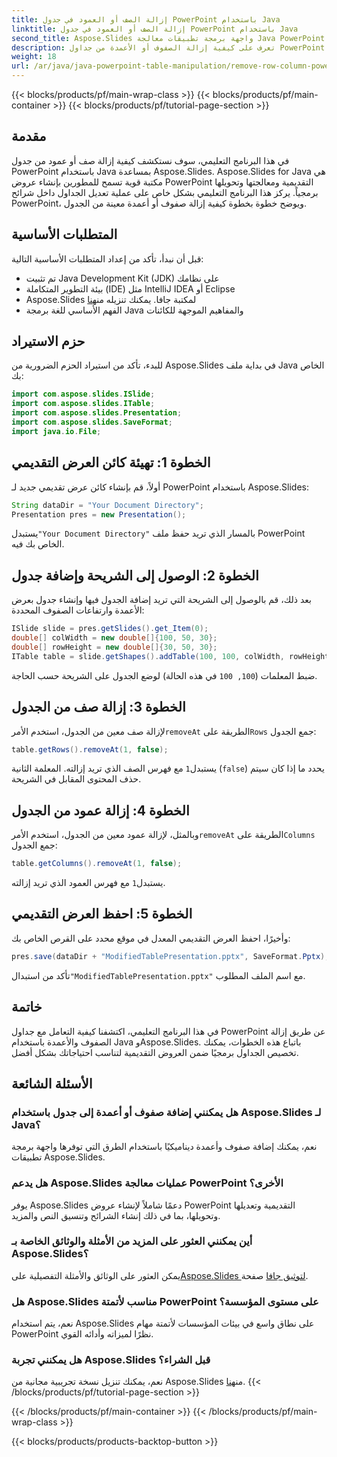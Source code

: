 ```yaml
---
title: إزالة الصف أو العمود في جدول PowerPoint باستخدام Java
linktitle: إزالة الصف أو العمود في جدول PowerPoint باستخدام Java
second_title: Aspose.Slides واجهة برمجة تطبيقات معالجة Java PowerPoint
description: تعرف على كيفية إزالة الصفوف أو الأعمدة من جداول PowerPoint باستخدام Java مع Aspose.Slides لـ Java. دليل سهل خطوة بخطوة للمطورين.
weight: 18
url: /ar/java/java-powerpoint-table-manipulation/remove-row-column-powerpoint-table-java/
---
```


{{< blocks/products/pf/main-wrap-class >}}
{{< blocks/products/pf/main-container >}}
{{< blocks/products/pf/tutorial-page-section >}}

## مقدمة
في هذا البرنامج التعليمي، سوف نستكشف كيفية إزالة صف أو عمود من جدول PowerPoint باستخدام Java بمساعدة Aspose.Slides. Aspose.Slides for Java هي مكتبة قوية تسمح للمطورين بإنشاء عروض PowerPoint التقديمية ومعالجتها وتحويلها برمجياً. يركز هذا البرنامج التعليمي بشكل خاص على عملية تعديل الجداول داخل شرائح PowerPoint، ويوضح خطوة بخطوة كيفية إزالة صفوف أو أعمدة معينة من الجدول.
## المتطلبات الأساسية
قبل أن نبدأ، تأكد من إعداد المتطلبات الأساسية التالية:
- تم تثبيت Java Development Kit (JDK) على نظامك
- بيئة التطوير المتكاملة (IDE) مثل IntelliJ IDEA أو Eclipse
-  Aspose.Slides لمكتبة جافا. يمكنك تنزيله من[هنا](https://releases.aspose.com/slides/java/)
- الفهم الأساسي للغة برمجة Java والمفاهيم الموجهة للكائنات

## حزم الاستيراد
للبدء، تأكد من استيراد الحزم الضرورية من Aspose.Slides في بداية ملف Java الخاص بك:
```java
import com.aspose.slides.ISlide;
import com.aspose.slides.ITable;
import com.aspose.slides.Presentation;
import com.aspose.slides.SaveFormat;
import java.io.File;
```
## الخطوة 1: تهيئة كائن العرض التقديمي
أولاً، قم بإنشاء كائن عرض تقديمي جديد لـ PowerPoint باستخدام Aspose.Slides:
```java
String dataDir = "Your Document Directory";
Presentation pres = new Presentation();
```
 يستبدل`"Your Document Directory"` بالمسار الذي تريد حفظ ملف PowerPoint الخاص بك فيه.
## الخطوة 2: الوصول إلى الشريحة وإضافة جدول
بعد ذلك، قم بالوصول إلى الشريحة التي تريد إضافة الجدول فيها وإنشاء جدول بعرض الأعمدة وارتفاعات الصفوف المحددة:
```java
ISlide slide = pres.getSlides().get_Item(0);
double[] colWidth = new double[]{100, 50, 30};
double[] rowHeight = new double[]{30, 50, 30};
ITable table = slide.getShapes().addTable(100, 100, colWidth, rowHeight);
```
ضبط المعلمات (`100, 100` في هذه الحالة) لوضع الجدول على الشريحة حسب الحاجة.
## الخطوة 3: إزالة صف من الجدول
 لإزالة صف معين من الجدول، استخدم الأمر`removeAt` الطريقة على`Rows` جمع الجدول:
```java
table.getRows().removeAt(1, false);
```
 يستبدل`1` مع فهرس الصف الذي تريد إزالته. المعلمة الثانية (`false`) يحدد ما إذا كان سيتم حذف المحتوى المقابل في الشريحة.
## الخطوة 4: إزالة عمود من الجدول
 وبالمثل، لإزالة عمود معين من الجدول، استخدم الأمر`removeAt` الطريقة على`Columns` جمع الجدول:
```java
table.getColumns().removeAt(1, false);
```
 يستبدل`1` مع فهرس العمود الذي تريد إزالته.
## الخطوة 5: احفظ العرض التقديمي
وأخيرًا، احفظ العرض التقديمي المعدل في موقع محدد على القرص الخاص بك:
```java
pres.save(dataDir + "ModifiedTablePresentation.pptx", SaveFormat.Pptx);
```
 تأكد من استبدال`"ModifiedTablePresentation.pptx"` مع اسم الملف المطلوب.

## خاتمة
في هذا البرنامج التعليمي، اكتشفنا كيفية التعامل مع جداول PowerPoint عن طريق إزالة الصفوف والأعمدة باستخدام Java وAspose.Slides. باتباع هذه الخطوات، يمكنك تخصيص الجداول برمجيًا ضمن العروض التقديمية لتناسب احتياجاتك بشكل أفضل.

## الأسئلة الشائعة
### هل يمكنني إضافة صفوف أو أعمدة إلى جدول باستخدام Aspose.Slides لـ Java؟
نعم، يمكنك إضافة صفوف وأعمدة ديناميكيًا باستخدام الطرق التي توفرها واجهة برمجة تطبيقات Aspose.Slides.
### هل يدعم Aspose.Slides عمليات معالجة PowerPoint الأخرى؟
يوفر Aspose.Slides دعمًا شاملاً لإنشاء عروض PowerPoint التقديمية وتعديلها وتحويلها، بما في ذلك إنشاء الشرائح وتنسيق النص والمزيد.
### أين يمكنني العثور على المزيد من الأمثلة والوثائق الخاصة بـ Aspose.Slides؟
 يمكن العثور على الوثائق والأمثلة التفصيلية على[Aspose.Slides لتوثيق جافا](https://reference.aspose.com/slides/java/) صفحة.
### هل Aspose.Slides مناسب لأتمتة PowerPoint على مستوى المؤسسة؟
نعم، يتم استخدام Aspose.Slides على نطاق واسع في بيئات المؤسسات لأتمتة مهام PowerPoint نظرًا لميزاته وأدائه القوي.
### هل يمكنني تجربة Aspose.Slides قبل الشراء؟
 نعم، يمكنك تنزيل نسخة تجريبية مجانية من Aspose.Slides من[هنا](https://releases.aspose.com/).
{{< /blocks/products/pf/tutorial-page-section >}}

{{< /blocks/products/pf/main-container >}}
{{< /blocks/products/pf/main-wrap-class >}}

{{< blocks/products/products-backtop-button >}}
